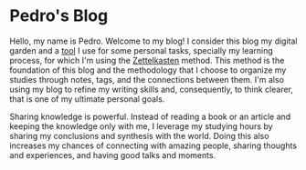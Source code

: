 # Pedro's Blog

Hello, my name is Pedro. Welcome to my blog! I consider this blog my digital garden and a [tool](/features) I use for some personal tasks, specially my learning process, for which I'm using the [Zettelkasten](/zettelkasten) method. This method is the foundation of this blog and the methodology that I choose to organize my studies through notes, tags, and the connections between them. I'm also using my blog to refine my writing skills and, consequently, to think clearer, that is one of my ultimate personal goals.

Sharing knowledge is powerful. Instead of reading a book or an article and keeping the knowledge only with me, I leverage my studying hours by sharing my conclusions and synthesis with the world. Doing this also increases my chances of connecting with amazing people, sharing thoughts and experiences, and having good talks and moments.
